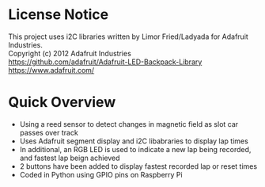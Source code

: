 

# License Notice
This project uses i2C libraries written by Limor Fried/Ladyada for Adafruit Industries. <br />
Copyright (c) 2012 Adafruit Industries<br />
https://github.com/adafruit/Adafruit-LED-Backpack-Library<br />
https://www.adafruit.com/

# Quick Overview
<ul>
<li>Using a reed sensor to detect changes in magnetic field as slot car passes over track</li>
<li>Uses Adafruit segment display and i2C libabraries to display lap times</li>
<li>In additional, an RGB LED is used to indicate a new lap being recorded, and fastest lap beign achieved</li>
<li>2 buttons have been added to display fastest recorded lap or reset times</li>
<li>Coded in Python using GPIO pins on Raspberry Pi</li>
</ul>
